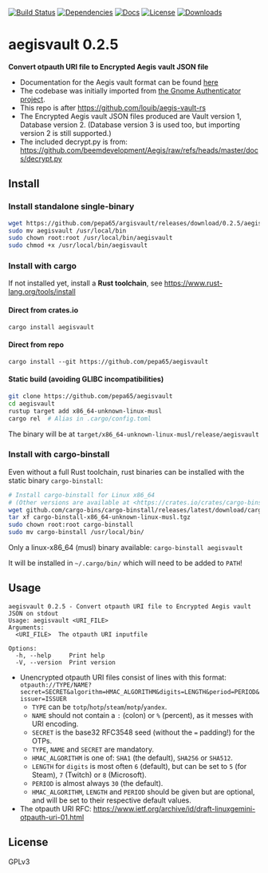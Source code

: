 [![Build Status](https://github.com/pepa65/aegisvault/actions/workflows/ci.yml/badge.svg?branch=main)](https://github.com/pepa65/aegisvault/actions/workflows/ci.yml)
[![Dependencies](https://deps.rs/repo/github/pepa65/aegisvault/status.svg)](https://deps.rs/repo/github/pepa65/aegisvault)
[![Docs](https://img.shields.io/badge/Docs-aegisvault-blue)](https://docs.rs/crate/aegisvault/latest)
[![License](https://img.shields.io/github/license/pepa65/aegisvault)](https://github.com/pepa65/aegisvault/blob/main/LICENSE)
[![Downloads](https://img.shields.io/crates/d/aegisvault.svg)](https://crates.io/crates/aegisvault)

# aegisvault 0.2.5
**Convert otpauth URI file to Encrypted Aegis vault JSON file**

* Documentation for the Aegis vault format can be found [here](https://github.com/beemdevelopment/Aegis/blob/master/docs/vault.md)
* The codebase was initially imported from [the Gnome Authenticator project](https://gitlab.gnome.org/World/Authenticator/-/blob/03381747ecfd73cff50cda574e7bdbebab183ba8/src/backup/aegis.rs).
* This repo is after <https://github.com/louib/aegis-vault-rs>
* The Encrypted Aegis vault JSON files produced are Vault version 1, Database version 2.
  (Database version 3 is used too, but importing version 2 is still supported.)
* The included decrypt.py is from:
  <https://github.com/beemdevelopment/Aegis/raw/refs/heads/master/docs/decrypt.py>

## Install
### Install standalone single-binary
```sh
wget https://github.com/pepa65/argisvault/releases/download/0.2.5/aegisvault
sudo mv aegisvault /usr/local/bin
sudo chown root:root /usr/local/bin/aegisvault
sudo chmod +x /usr/local/bin/aegisvault
```

### Install with cargo
If not installed yet, install a **Rust toolchain**, see <https://www.rust-lang.org/tools/install>

#### Direct from crates.io
`cargo install aegisvault`

#### Direct from repo
`cargo install --git https://github.com/pepa65/aegisvault`

#### Static build (avoiding GLIBC incompatibilities)
```sh
git clone https://github.com/pepa65/aegisvault
cd aegisvault
rustup target add x86_64-unknown-linux-musl
cargo rel  # Alias in .cargo/config.toml
```

The binary will be at `target/x86_64-unknown-linux-musl/release/aegisvault`

### Install with cargo-binstall
Even without a full Rust toolchain, rust binaries can be installed with the static binary `cargo-binstall`:

```sh
# Install cargo-binstall for Linux x86_64
# (Other versions are available at <https://crates.io/crates/cargo-binstall>)
wget github.com/cargo-bins/cargo-binstall/releases/latest/download/cargo-binstall-x86_64-unknown-linux-musl.tgz
tar xf cargo-binstall-x86_64-unknown-linux-musl.tgz
sudo chown root:root cargo-binstall
sudo mv cargo-binstall /usr/local/bin/
```

Only a linux-x86_64 (musl) binary available: `cargo-binstall aegisvault`

It will be installed in `~/.cargo/bin/` which will need to be added to `PATH`!



## Usage
```text
aegisvault 0.2.5 - Convert otpauth URI file to Encrypted Aegis vault JSON on stdout
Usage: aegisvault <URI_FILE>
Arguments:
  <URI_FILE>  The otpauth URI inputfile

Options:
  -h, --help     Print help
  -V, --version  Print version
```

* Unencrypted otpauth URI files consist of lines with this format:
  `otpauth://TYPE/NAME?secret=SECRET&algorithm=HMAC_ALGORITHM&digits=LENGTH&period=PERIOD&issuer=ISSUER`
  - `TYPE` can be `totp`/`hotp`/`steam`/`motp`/`yandex`.
  - `NAME` should not contain a `:` (colon) or `%` (percent), as it messes with URI encoding.
  - `SECRET` is the base32 RFC3548 seed (without the `=` padding!) for the OTPs.
  - `TYPE`, `NAME` and `SECRET` are mandatory.
  - `HMAC_ALGORITHM` is one of: `SHA1` (the default), `SHA256` or `SHA512`.
  - `LENGTH` for `digits` is most often `6` (default), but can be set to `5` (for Steam), `7` (Twitch) or `8` (Microsoft).
  - `PERIOD` is almost always `30` (the default).
  - `HMAC_ALGORITHM`, `LENGTH` and `PERIOD` should be given but are optional,
    and will be set to their respective default values.
* The otpauth URI RFC: <https://www.ietf.org/archive/id/draft-linuxgemini-otpauth-uri-01.html>

## License
GPLv3
